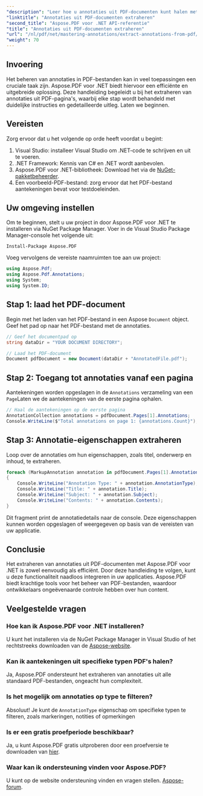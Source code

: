 ```yaml
---
"description": "Leer hoe u annotaties uit PDF-documenten kunt halen met Aspose.PDF voor .NET. Deze uitgebreide tutorial biedt gedetailleerde instructies."
"linktitle": "Annotaties uit PDF-documenten extraheren"
"second_title": "Aspose.PDF voor .NET API-referentie"
"title": "Annotaties uit PDF-documenten extraheren"
"url": "/nl/pdf/net/mastering-annotations/extract-annotations-from-pdf/"
"weight": 70
---
```


## Invoering

Het beheren van annotaties in PDF-bestanden kan in veel toepassingen een cruciale taak zijn. Aspose.PDF voor .NET biedt hiervoor een efficiënte en uitgebreide oplossing. Deze handleiding begeleidt u bij het extraheren van annotaties uit PDF-pagina's, waarbij elke stap wordt behandeld met duidelijke instructies en gedetailleerde uitleg. Laten we beginnen.

## Vereisten

Zorg ervoor dat u het volgende op orde heeft voordat u begint:

1. Visual Studio: installeer Visual Studio om .NET-code te schrijven en uit te voeren.
2. .NET Framework: Kennis van C# en .NET wordt aanbevolen.
3. Aspose.PDF voor .NET-bibliotheek: Download het via de [NuGet-pakketbeheerder](https://releases.aspose.com/pdf/net/).
4. Een voorbeeld-PDF-bestand: zorg ervoor dat het PDF-bestand aantekeningen bevat voor testdoeleinden.

## Uw omgeving instellen

Om te beginnen, stelt u uw project in door Aspose.PDF voor .NET te installeren via NuGet Package Manager. Voer in de Visual Studio Package Manager-console het volgende uit:

```shell
Install-Package Aspose.PDF
```

Voeg vervolgens de vereiste naamruimten toe aan uw project:

```csharp
using Aspose.Pdf;
using Aspose.Pdf.Annotations;
using System;
using System.IO;
```

## Stap 1: laad het PDF-document

Begin met het laden van het PDF-bestand in een Aspose `Document` object. Geef het pad op naar het PDF-bestand met de annotaties.

```csharp
// Geef het documentpad op
string dataDir = "YOUR DOCUMENT DIRECTORY";

// Laad het PDF-document
Document pdfDocument = new Document(dataDir + "AnnotatedFile.pdf");
```

## Stap 2: Toegang tot annotaties vanaf een pagina

Aantekeningen worden opgeslagen in de `Annotations` verzameling van een `Page`Laten we de aantekeningen van de eerste pagina ophalen.

```csharp
// Haal de aantekeningen op de eerste pagina
AnnotationCollection annotations = pdfDocument.Pages[1].Annotations;
Console.WriteLine($"Total annotations on page 1: {annotations.Count}");
```

## Stap 3: Annotatie-eigenschappen extraheren

Loop over de annotaties om hun eigenschappen, zoals titel, onderwerp en inhoud, te extraheren.

```csharp
foreach (MarkupAnnotation annotation in pdfDocument.Pages[1].Annotations)
{
    Console.WriteLine("Annotation Type: " + annotation.AnnotationType);
    Console.WriteLine("Title: " + annotation.Title);
    Console.WriteLine("Subject: " + annotation.Subject);
    Console.WriteLine("Contents: " + annotation.Contents);
}
```

Dit fragment print de annotatiedetails naar de console. Deze eigenschappen kunnen worden opgeslagen of weergegeven op basis van de vereisten van uw applicatie.

## Conclusie

Het extraheren van annotaties uit PDF-documenten met Aspose.PDF voor .NET is zowel eenvoudig als efficiënt. Door deze handleiding te volgen, kunt u deze functionaliteit naadloos integreren in uw applicaties. Aspose.PDF biedt krachtige tools voor het beheer van PDF-bestanden, waardoor ontwikkelaars ongeëvenaarde controle hebben over hun content.

## Veelgestelde vragen

### Hoe kan ik Aspose.PDF voor .NET installeren?
U kunt het installeren via de NuGet Package Manager in Visual Studio of het rechtstreeks downloaden van de [Aspose-website](https://releases.aspose.com/pdf/net/).

### Kan ik aantekeningen uit specifieke typen PDF's halen?
Ja, Aspose.PDF ondersteunt het extraheren van annotaties uit alle standaard PDF-bestanden, ongeacht hun complexiteit.

### Is het mogelijk om annotaties op type te filteren?
Absoluut! Je kunt de `AnnotationType` eigenschap om specifieke typen te filteren, zoals markeringen, notities of opmerkingen

### Is er een gratis proefperiode beschikbaar?
Ja, u kunt Aspose.PDF gratis uitproberen door een proefversie te downloaden van [hier](https://releases.aspose.com/).

### Waar kan ik ondersteuning vinden voor Aspose.PDF?
U kunt op de website ondersteuning vinden en vragen stellen. [Aspose-forum](https://forum.aspose.com/c/pdf/10).